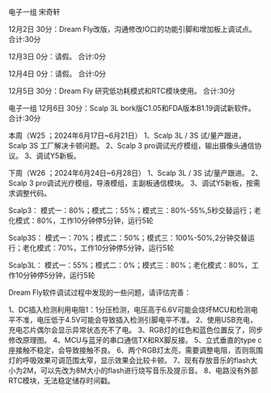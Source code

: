 电子一组 宋奇轩

12月2日 
30分：Dream Fly改版，沟通修改IO口的功能引脚和增加板上调试点。
合计:30分

12月3日 
0分：请假。
合计:0分

12月4日 
0分：请假。
合计:0分

12月5日 
30分：Dream Fly 研究低功耗模式和RTC模块使用。
合计:30分

电子一组
12月6日 
30分：Scalp 3L bork版C1.05和FDA版本B1.19调试新软件。
合计:30分

本周（W25 ；2024年6月17日~6月21日）
1、Scalp 3L / 3S 试/量产跟进，Scalp 3S 工厂解决卡顿问题。
2、Scalp 3 pro调试光疗模组，输出摄像头通信协议。
3、调试Y5新板。

下周（W26 ；2024年6月24日~6月28日）
1、Scalp 3L / 3S 试/量产跟进。
2、Scalp 3 pro调试光疗模组，导液模组，主副板通信模块。
3、调试Y5新板，按需求调整代码。



Scalp3：
模式一：80%；模式二：55%；模式三：80%-55%,5秒交替运行；老化模式：80%，工作10分钟停5分钟，运行5轮

Scalp3S：
模式一：70%；模式二：50%；模式三：100%-50%,2分钟交替运行；老化模式：70%，工作10分钟停5分钟，运行5轮

Scalp3L：
模式一：55%；模式二：0%；模式三：80%；老化模式：80%，工作10分钟停5分钟，运行5轮


Dream Fly软件调试过程中发现的一些问题，请评估完善：

1、DC插入检测利用电阻1：1分压检测，电压高于6.6V可能会烧坏MCU和检测电平不准，电压低于4.5V可能会导致插入检测引脚电平不准。
2、使用USB充电，充电芯片偶尔会显示异常状态充不了电。
3、RGB灯的红色和蓝色位置反了，同步修改原理图。
4、MCU与蓝牙的串口通信TX和RX脚反接。
5、立式垂直的type c座接触不稳定，会导致接触不良。
6、两个RGB灯太亮，需要调整电阻，否则氛围灯的呼吸效果可调范围太窄，显示效果会比较卡顿。
7、现有存放音乐的flash大小为2M，可以先改为8M大小的flash进行烧写音乐及提示音。
8、电路没有外部RTC模块，无法稳定储存时间戳。
